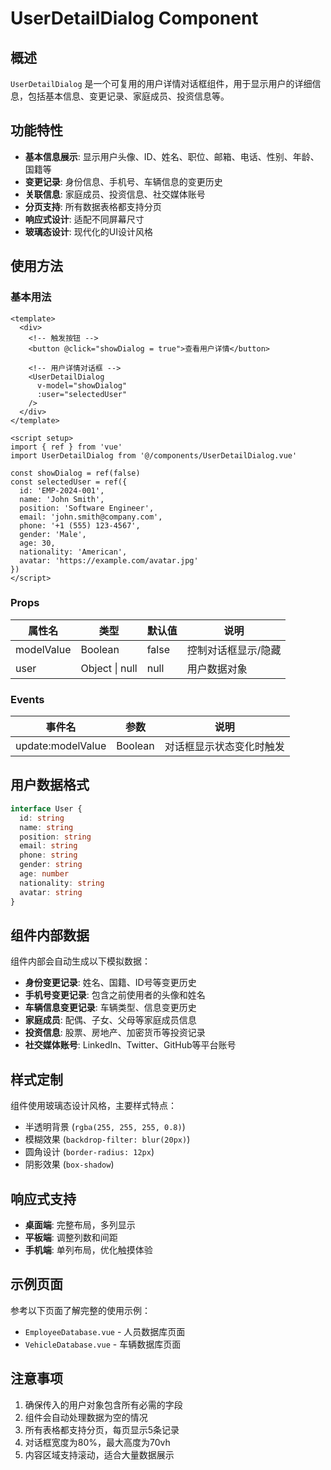 # UserDetailDialog Component

## 概述

`UserDetailDialog` 是一个可复用的用户详情对话框组件，用于显示用户的详细信息，包括基本信息、变更记录、家庭成员、投资信息等。

## 功能特性

- **基本信息展示**: 显示用户头像、ID、姓名、职位、邮箱、电话、性别、年龄、国籍等
- **变更记录**: 身份信息、手机号、车辆信息的变更历史
- **关联信息**: 家庭成员、投资信息、社交媒体账号
- **分页支持**: 所有数据表格都支持分页
- **响应式设计**: 适配不同屏幕尺寸
- **玻璃态设计**: 现代化的UI设计风格

## 使用方法

### 基本用法

```vue
<template>
  <div>
    <!-- 触发按钮 -->
    <button @click="showDialog = true">查看用户详情</button>
    
    <!-- 用户详情对话框 -->
    <UserDetailDialog
      v-model="showDialog"
      :user="selectedUser"
    />
  </div>
</template>

<script setup>
import { ref } from 'vue'
import UserDetailDialog from '@/components/UserDetailDialog.vue'

const showDialog = ref(false)
const selectedUser = ref({
  id: 'EMP-2024-001',
  name: 'John Smith',
  position: 'Software Engineer',
  email: 'john.smith@company.com',
  phone: '+1 (555) 123-4567',
  gender: 'Male',
  age: 30,
  nationality: 'American',
  avatar: 'https://example.com/avatar.jpg'
})
</script>
```

### Props

| 属性名 | 类型 | 默认值 | 说明 |
|--------|------|--------|------|
| modelValue | Boolean | false | 控制对话框显示/隐藏 |
| user | Object \| null | null | 用户数据对象 |

### Events

| 事件名 | 参数 | 说明 |
|--------|------|------|
| update:modelValue | Boolean | 对话框显示状态变化时触发 |

## 用户数据格式

```typescript
interface User {
  id: string
  name: string
  position: string
  email: string
  phone: string
  gender: string
  age: number
  nationality: string
  avatar: string
}
```

## 组件内部数据

组件内部会自动生成以下模拟数据：

- **身份变更记录**: 姓名、国籍、ID号等变更历史
- **手机号变更记录**: 包含之前使用者的头像和姓名
- **车辆信息变更记录**: 车辆类型、信息变更历史
- **家庭成员**: 配偶、子女、父母等家庭成员信息
- **投资信息**: 股票、房地产、加密货币等投资记录
- **社交媒体账号**: LinkedIn、Twitter、GitHub等平台账号

## 样式定制

组件使用玻璃态设计风格，主要样式特点：

- 半透明背景 (`rgba(255, 255, 255, 0.8)`)
- 模糊效果 (`backdrop-filter: blur(20px)`)
- 圆角设计 (`border-radius: 12px`)
- 阴影效果 (`box-shadow`)

## 响应式支持

- **桌面端**: 完整布局，多列显示
- **平板端**: 调整列数和间距
- **手机端**: 单列布局，优化触摸体验

## 示例页面

参考以下页面了解完整的使用示例：

- `EmployeeDatabase.vue` - 人员数据库页面
- `VehicleDatabase.vue` - 车辆数据库页面

## 注意事项

1. 确保传入的用户对象包含所有必需的字段
2. 组件会自动处理数据为空的情况
3. 所有表格都支持分页，每页显示5条记录
4. 对话框宽度为80%，最大高度为70vh
5. 内容区域支持滚动，适合大量数据展示 